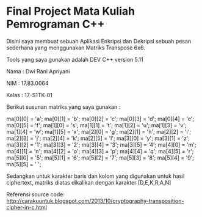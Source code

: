 # Final Project Mata Kuliah Pemrograman C++

Disini saya membuat sebuah Aplikasi Enkripsi dan Dekripsi sebuah pesan sederhana yang menggunakan Matriks Transpose 6x6.

Tools yang saya gunakan adalah DEV C++ version 5.11

Nama  : Dwi Rani Apriyani

NIM   : 17.83.0064

Kelas : 17-S1TK-01

Berikut susunan matriks yang saya gunakan :

ma[0][0] = 'a'; ma[0][1] = 'b'; ma[0][2] = 'c'; ma[0][3] = 'd'; ma[0][4] = 'e'; ma[0][5] = 'f';
ma[1][0] = 's'; ma[1][1] = 't'; ma[1][2] = 'u'; ma[1][3] = 'v'; ma[1][4] = 'w'; ma[1][5] = 'x';
ma[2][0] = 'g'; ma[2][1] = 'h'; ma[2][2] = 'i'; ma[2][3] = 'j'; ma[2][4] = 'k'; ma[2][5] = 'l';
ma[3][0] = 'y'; ma[3][1] = 'z'; ma[3][2] = '1'; ma[3][3] = '2'; ma[3][4] = '3'; ma[3][5] = '4';
ma[4][0] = 'm'; ma[4][1] = 'n'; ma[4][2] = 'o'; ma[4][3] = 'p'; ma[4][4] = 'q'; ma[4][5] = 'r';
ma[5][0] = '5'; ma[5][1] = '6'; ma[5][2] = '7'; ma[5][3] = '8'; ma[5][4] = '9'; ma[5][5] = ' ';

Sedangkan untuk karakter baris dan kolom yang digunakan untuk hasil ciphertext, matriks diatas dikalikan dengan karakter [D,E,K,R,A,N]

Referensi source code: http://carakuuntuk.blogspot.com/2013/10/cryptography-transposition-cipher-in-c.html


